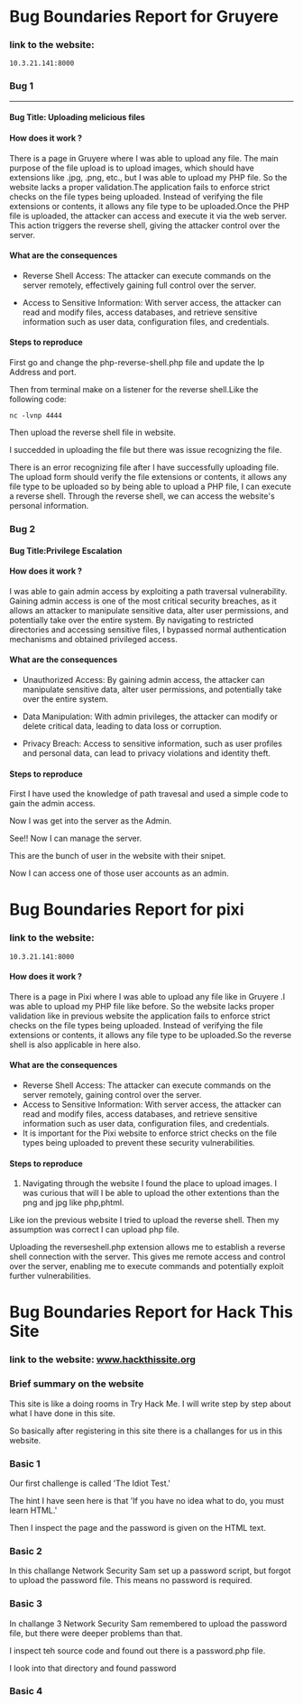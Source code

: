 # Bug Boundaries Report for Gruyere
### link to the website:

    10.3.21.141:8000



### Bug 1
---
#### Bug Title: Uploading melicious files

#### How does it work ?
There is a page in Gruyere where I was able to upload any file. The main purpose of the file upload is to upload images, which should have extensions like .jpg, .png, etc., but I was able to upload my PHP file. So the website lacks a proper validation.The application fails to enforce strict checks on the file types being uploaded. Instead of verifying the file extensions or contents, it allows any file type to be uploaded.Once the PHP file is uploaded, the attacker can access and execute it via the web server. This action triggers the reverse shell, giving the attacker control over the server.

#### What are the consequences
- Reverse Shell Access: The attacker can execute commands on the server remotely, effectively gaining full control over the server.

- Access to Sensitive Information: With server access, the attacker can read and modify files, access databases, and retrieve sensitive information such as user data, configuration files, and credentials.

#### Steps to reproduce

First go and change the php-reverse-shell.php file and update the Ip Address and port. 


Then from terminal make on a listener for the reverse shell.Like the following code:

    nc -lvnp 4444 

Then upload the reverse shell file in website.



I succedded in uploading the file but there was issue recognizing the file. 



There is an error recognizing file after I have successfully uploading file. The upload form should verify the file extensions or contents, it allows any file type to be uploaded so by  being able to upload a PHP file, I can execute a reverse shell. Through the reverse shell, we can access the website's personal information.

### Bug 2
#### Bug Title:Privilege Escalation

#### How does it work ?
I was able to gain admin access by exploiting a path traversal vulnerability. Gaining admin access is one of the most critical security breaches, as it allows an attacker to manipulate sensitive data, alter user permissions, and potentially take over the entire system. By navigating to restricted directories and accessing sensitive files, I bypassed normal authentication mechanisms and obtained privileged access.

#### What are the consequences
- Unauthorized Access: By gaining admin access, the attacker can manipulate sensitive data, alter user permissions, and potentially take over the entire system.

- Data Manipulation: With admin privileges, the attacker can modify or delete critical data, leading to data loss or corruption.

- Privacy Breach: Access to sensitive information, such as user profiles and personal data, can lead to privacy violations and identity theft.

#### Steps to reproduce
First I have used the knowledge of path travesal and used a simple code to gain the admin access.



Now I was get into the server as the Admin.



See!! Now I can manage the server.


 
This are the bunch of user in the website with their snipet.



Now I can access one of those user accounts as an admin.



















# Bug Boundaries Report for pixi



### link to the website: 

    10.3.21.141:8000

#### How does it work ?
There is a page in Pixi where I was able to upload any file like in Gruyere .I was able to upload my PHP file like before. So the website lacks proper validation like in previous website the application fails to enforce strict checks on the file types being uploaded. Instead of verifying the file extensions or contents, it allows any file type to be uploaded.So the reverse shell is also applicable in here also.

#### What are the consequences
- Reverse Shell Access: The attacker can execute commands on the server remotely, gaining control over the server.
- Access to Sensitive Information: With server access, the attacker can read and modify files, access databases, and retrieve sensitive information such as user data, configuration files, and credentials.
- It is important for the Pixi website to enforce strict checks on the file types being uploaded to prevent these security vulnerabilities.

#### Steps to reproduce
1. Navigating through the website I found the place to upload images. I was curious that will I be able to upload the other extentions than the png and jpg like php,phtml. 



Like ion the previous website I tried to upload the reverse shell. Then my assumption was correct I can upload php file. 



Uploading the reverseshell.php extension allows me to establish a reverse shell connection with the server. This gives me remote access and control over the server, enabling me to execute commands and potentially exploit further vulnerabilities.





















# Bug Boundaries Report for Hack This Site
### link to the website:  www.hackthissite.org

### Brief summary on the website 
This site is like a doing rooms in Try Hack Me. I will write step by step about what I have done in this site. 

So basically after registering in this site there is a challanges for us in this website.

### Basic 1
Our first challenge is called 'The Idiot Test.'


The hint I have seen here is that 'If you have no idea what to do, you must learn HTML.' 



Then I inspect the page and the password is given on the HTML text.



### Basic 2
In this challange Network Security Sam set up a password script, but forgot to upload the password file. This means no password is required.




### Basic 3 
In challange 3 Network Security Sam remembered to upload the password file, but there were deeper problems than that. 

 

I inspect teh source code and found out there is a password.php file.



I look into that directory and found password 



### Basic 4













 





